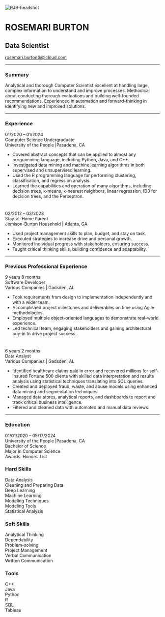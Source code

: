 ![RJB-headshot](https://github.com/jemisonrosemari/jemisonrosemari/assets/137447113/fd21c686-938c-4623-8895-868436a5d696)


# ROSEMARI BURTON
## Data Scientist
rosemari.burton6@icloud.com

***
### Summary
Analytical and thorough Computer Scientist excellent at handling large, complex information to understand and improve processes. Methodical about conducting thorough evaluations and building well-founded recommendations. Experienced in automation and forward-thinking in identifying new and improved solutions.

***
### Experience
01/2020 – 01/2024  
Computer Science Undergraduate  
University of the People |Pasadena, CA  
-	Covered abstract concepts that can be applied to almost any programming language, including Python, Java, and C++.
- Investigated data mining and machine learning algorithms in both supervised and unsupervised learning.
-	Used the R programming language for performing clustering, classification, and regression analysis.
-	Learned the capabilities and operation of many algorithms, including decision trees, k-means, k-nearest neighbors, linear regression, ID3 for decision trees, and the Perceptron.

#
02/2012 – 03/2023  
Stay-at-Home Parent  
Jemison-Burton Household | Atlanta, GA  
-	Used project management skills to plan, budget, and stay on task. 
-	Executed strategies to increase drive and personal growth.
-	Monitored individual progress with stakeholders, ensuring success.
-	Taught critical thinking skills, building confidence and adaptability.

***
### Previous Professional Experience
9 years 8 months  
Software Developer  
Various Companies | Gadsden, AL  
-	Took requirements from design to implementation independently and with a wider team.
-	Accomplished project milestones and deliverables on time using Agile methodologies.
-	Employed multiple object-oriented languages to demonstrate real-world experience.
-	Led technical team, engaging stakeholders and gaining architectural buy-in to drive project success.

#
6 years 2 months  
Data Analyst  
Various Companies | Gadsden, AL  
-	Identified healthcare claims paid in error and recovered millions for self-insured Fortune 500 clients with skilled data interpretation and results analysis using statistical techniques translating into SQL queries.
-	Created and deployed fraud, waste, and abuse models using enhanced data mining and segmentation techniques.
-	Managed data stores, analytical reports, and dashboards to report and track critical business intelligence.
-	Filtered and cleaned data with automated and manual data reviews. 

***
### Education
01/01/2020 – 05/17/2024  
University of the People |Pasadena, CA  
Bachelor of Science  
Major in Computer Science  
Awards: Honors’ List  

### Hard Skills
Data Analysis  
Cleaning and Preparing Data  
Deep Learning  
Machine Learning  
Modeling Techniques  
Modeling Tools  
Statistical Analysis  

### Soft Skills
Analytical Thinking  
Dependability  
Problem-solving  
Project Management  
Verbal Communication  
Written Communication  

### Tools
C++  
Java  
Python  
R  
SQL  
Tableau  


